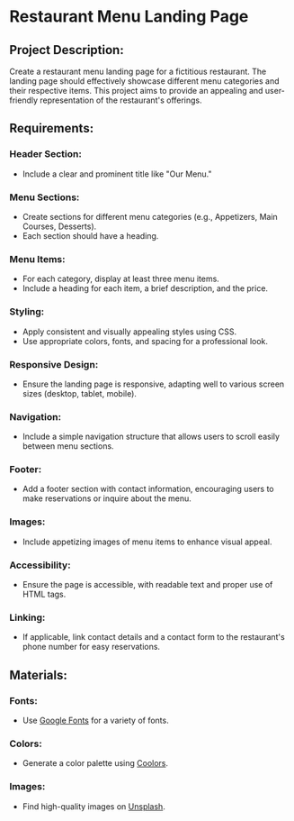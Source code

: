 # Restaurant Menu Landing Page

## Project Description:
Create a restaurant menu landing page for a fictitious restaurant. The landing page should effectively showcase different menu categories and their respective items. This project aims to provide an appealing and user-friendly representation of the restaurant's offerings.

## Requirements:

### Header Section:
- Include a clear and prominent title like "Our Menu."

### Menu Sections:
- Create sections for different menu categories (e.g., Appetizers, Main Courses, Desserts).
- Each section should have a heading.

### Menu Items:
- For each category, display at least three menu items.
- Include a heading for each item, a brief description, and the price.

### Styling:
- Apply consistent and visually appealing styles using CSS.
- Use appropriate colors, fonts, and spacing for a professional look.

### Responsive Design:
- Ensure the landing page is responsive, adapting well to various screen sizes (desktop, tablet, mobile).

### Navigation:
- Include a simple navigation structure that allows users to scroll easily between menu sections.

### Footer:
- Add a footer section with contact information, encouraging users to make reservations or inquire about the menu.

### Images:
- Include appetizing images of menu items to enhance visual appeal.

### Accessibility:
- Ensure the page is accessible, with readable text and proper use of HTML tags.

### Linking:
- If applicable, link contact details and a contact form to the restaurant's phone number for easy reservations.

## Materials:

### Fonts:
- Use [Google Fonts](https://fonts.google.com/) for a variety of fonts.

### Colors:
- Generate a color palette using [Coolors](https://coolors.co/).

### Images:
- Find high-quality images on [Unsplash](https://unsplash.com/).

